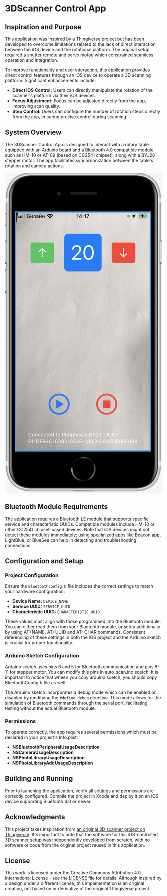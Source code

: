 # 3DScanner Control App

## Inspiration and Purpose

This application was inspired by a [Thingiverse project](https://www.thingiverse.com/thing:3958326) but has been developed to overcome limitations related to the lack of direct interaction between the iOS device and the rotational platform. The original setup required a shutter remote and servo motor, which constrained seamless operation and integration.

To improve functionality and user interaction, this application provides direct control features through an iOS device to operate a 3D scanning platform. Significant enhancements include:
- **Direct iOS Control:** Users can directly manipulate the rotation of the scanner's platform via their iOS devices.
- **Focus Adjustment:** Focus can be adjusted directly from the app, improving scan quality.
- **Step Control:** Users can configure the number of rotation steps directly from the app, ensuring precise control during scanning.

## System Overview

The 3DScanner Control App is designed to interact with a rotary table equipped with an Arduino board and a Bluetooth 4.0 compatible module such as HM-10 or AT-09 (based on CC2541 chipset), along with a BYJ28 stepper motor. The app facilitates synchrnonization between the table's rotation and camera actions.

![Screenshot of the App](screenshots/app_screenshot.png "App Screenshot")

## Bluetooth Module Requirements

The application requires a Bluetooth LE module that supports specific service and characteristic UUIDs. Compatible modules include HM-10 or other CC2541 chipset-based devices. Note that iOS devices might not detect these modules immediately; using specialized apps like Beacon app, LightBlue, or BlueSee can help in detecting and troubleshooting connections.

## Configuration and Setup

### Project Configuration
Ensure the `BluetoothConfig.h` file includes the correct settings to match your hardware configuration:
- **Device Name:** `DEVICE_NAME`
- **Service UUID:** `SERVICE_UUID`
- **Characteristic UUID:** `CHARACTERISTIC_UUID`

These values must align with those programmed into the Bluetooth module. You can either read them from your Bluetooth module, or setup additionally by using AT+NAME, AT+UUID and AT+CHAR commands. Consistent referencing of these settings in both the iOS project and the Arduino sketch is crucial for proper functionality.

### Arduino Sketch Configuration

Arduino scetch uses pins 6 and 5 for Bluetooth communication and pins 8-11 for stepper motor. You can modify this pins in auto_scan.ino scetch. It is important to notice that wheen you copy arduino scetch, you should copy BluetoothConfig.h file as well

The Arduino sketch incorporates a debug mode which can be enabled or disabled by modifying the `#define debug` directive. This mode allows for the simulation of Bluetooth commands through the serial port, facilitating testing without the actual Bluetooth module.

### Permissions
To operate correctly, the app requires several permissions which must be declared in your project's Info.plist:
- **NSBluetoothPeripheralUsageDescription**
- **NSCameraUsageDescription**
- **NSPhotoLibraryUsageDescription**
- **NSPhotoLibraryAddUsageDescription**

## Building and Running

Prior to launching the application, verify all settings and permissions are correctly configured. Compile the project in Xcode and deploy it on an iOS device supporting Bluetooth 4.0 or newer.

## Acknowledgments

This project takes inspiration from [an original 3D scanner project on Thingiverse](https://www.thingiverse.com/thing:3958326). It's important to note that the software for this iOS-controlled 3D scanner setup was independently developed from scratch, with no software or code from the original project reused in this application.

## License

This work is licensed under the Creative Commons Attribution 4.0 International License - see the [LICENSE](LICENSE) file for details. Although inspired by a design under a different license, this implementation is an original creation, not based on or derivative of the original Thingiverse project.
